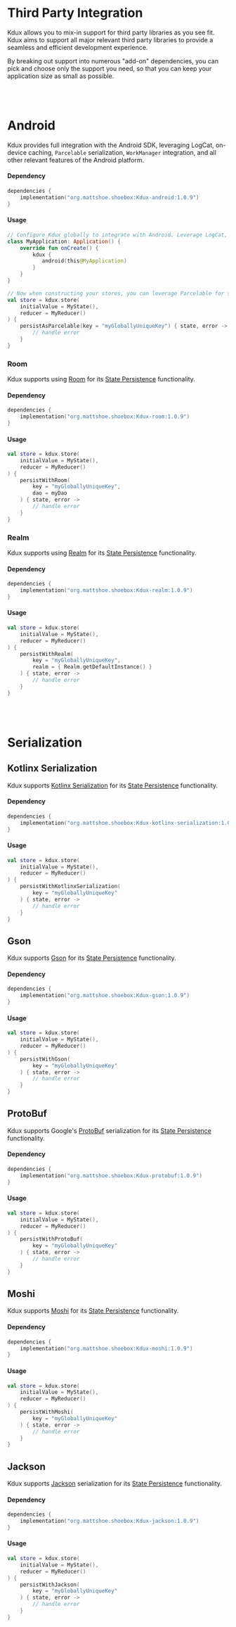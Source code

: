 # Third Party Integration

Kdux allows you to mix-in support for third party libraries as you see fit. Kdux aims to support all major relevant 
third party libraries to provide a seamless and efficient development experience.

By breaking out support into numerous "add-on" dependencies, you can pick and choose only the support you need, so that
you can keep your application size as small as possible.

<br>
<br>

# Android

Kdux provides full integration with the Android SDK, leveraging LogCat, on-device caching, `Parcelable` serialization,
`WorkManager` integration, and all other relevant features of the Android platform.

#### Dependency

```kotlin
dependencies {
    implementation("org.mattshoe.shoebox:Kdux-android:1.0.9")
}
```

#### Usage

```kotlin
// Configure Kdux globally to integrate with Android. Leverage LogCat, Parcelable, on-device caching, and more
class MyApplication: Application() {
    override fun onCreate() {
        kdux { 
           android(this@MyApplication)
        }
    }
}

// Now when constructing your stores, you can leverage Parcelable for serialization
val store = kdux.store(
    initialValue = MyState(),
    reducer = MyReducer()
) {
    persistAsParcelable(key = "myGloballyUniqueKey") { state, error ->
        // handle error
    }
}
```

### Room

Kdux supports using [Room](https://developer.android.com/training/data-storage/room) for its [State Persistence](persistence_enhancer.md) functionality.

#### Dependency
```kotlin
dependencies {
    implementation("org.mattshoe.shoebox:Kdux-room:1.0.9")
}
```

#### Usage

```kotlin
val store = kdux.store(
    initialValue = MyState(),
    reducer = MyReducer()
) {
    persistWithRoom(
        key = "myGloballyUniqueKey", 
        dao = myDao
    ) { state, error ->
        // handle error
    }
}
```

### Realm

Kdux supports using [Realm](https://github.com/realm/realm-java) for its [State Persistence](persistence_enhancer.md) functionality.

#### Dependency
```kotlin
dependencies {
    implementation("org.mattshoe.shoebox:Kdux-realm:1.0.9")
}
```

#### Usage

```kotlin
val store = kdux.store(
    initialValue = MyState(),
    reducer = MyReducer()
) {
    persistWithRealm(
        key = "myGloballyUniqueKey", 
        realm = { Realm.getDefaultInstance() }
    ) { state, error ->
        // handle error
    }
}
```

<br>
<br>

# Serialization


## Kotlinx Serialization

Kdux supports [Kotlinx Serialization](https://github.com/Kotlin/kotlinx.serialization/blob/master/docs/serialization-guide.md) for its [State Persistence](persistence_enhancer.md) functionality.  

#### Dependency
```kotlin
dependencies {
    implementation("org.mattshoe.shoebox:Kdux-kotlinx-serialization:1.0.9")
}
```

#### Usage

```kotlin
val store = kdux.store(
    initialValue = MyState(),
    reducer = MyReducer()
) {
    persistWithKotlinxSerialization(
        key = "myGloballyUniqueKey"
    ) { state, error ->
        // handle error
    }
}
```

## Gson

Kdux supports [Gson](https://github.com/google/gson) for its [State Persistence](persistence_enhancer.md) functionality.

#### Dependency
```kotlin
dependencies {
    implementation("org.mattshoe.shoebox:Kdux-gson:1.0.9")
}
```

#### Usage

```kotlin
val store = kdux.store(
    initialValue = MyState(),
    reducer = MyReducer()
) {
    persistWithGson(
        key = "myGloballyUniqueKey"
    ) { state, error ->
        // handle error
    }
}
```

## ProtoBuf

Kdux supports Google's [ProtoBuf](https://github.com/square/moshi) serialization for its [State Persistence](persistence_enhancer.md) functionality.

#### Dependency
```kotlin
dependencies {
    implementation("org.mattshoe.shoebox:Kdux-protobuf:1.0.9")
}
```

#### Usage

```kotlin
val store = kdux.store(
    initialValue = MyState(),
    reducer = MyReducer()
) {
    persistWithProtoBuf(
        key = "myGloballyUniqueKey"
    ) { state, error ->
        // handle error
    }
}
```

## Moshi

Kdux supports [Moshi](https://github.com/square/moshi) for its [State Persistence](persistence_enhancer.md) functionality.

#### Dependency
```kotlin
dependencies {
    implementation("org.mattshoe.shoebox:Kdux-moshi:1.0.9")
}
```

#### Usage

```kotlin
val store = kdux.store(
    initialValue = MyState(),
    reducer = MyReducer()
) {
    persistWithMoshi(
        key = "myGloballyUniqueKey"
    ) { state, error ->
        // handle error
    }
}
```

## Jackson

Kdux supports [Jackson](https://github.com/FasterXML/jackson-module-kotlin) serialization for its [State Persistence](persistence_enhancer.md) functionality.

#### Dependency
```kotlin
dependencies {
    implementation("org.mattshoe.shoebox:Kdux-jackson:1.0.9")
}
```

#### Usage

```kotlin
val store = kdux.store(
    initialValue = MyState(),
    reducer = MyReducer()
) {
    persistWithJackson(
        key = "myGloballyUniqueKey"
    ) { state, error ->
        // handle error
    }
}
```




